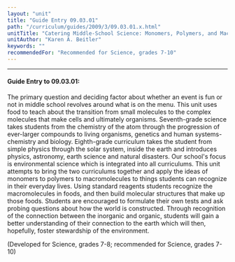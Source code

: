 ```yaml
---
layout: "unit"
title: "Guide Entry 09.03.01"
path: "/curriculum/guides/2009/3/09.03.01.x.html"
unitTitle: "Catering Middle-School Science: Monomers, Polymers, and Macromolecules"
unitAuthor: "Karen A. Beitler"
keywords: ""
recommendedFor: "Recommended for Science, grades 7-10"
---
```

<body>
<hr/>
<h4>
Guide Entry to 09.03.01:
</h4>
The primary question and deciding factor about whether an event is fun or not in middle school revolves around what is on the menu.  This unit uses food to teach about the transition from small molecules to the complex molecules that make cells and ultimately organisms. Seventh-grade science takes students from the chemistry of the atom through the progression of ever-larger compounds to living organisms, genetics and human systems-chemistry and biology.  Eighth-grade curriculum takes the student from simple physics through the solar system, inside the earth and introduces physics, astronomy, earth science and natural disasters.  Our school's focus is environmental science which is integrated into all curriculums. This unit attempts to bring the two curriculums together and apply the ideas of monomers to polymers to macromolecules to things students can recognize in their everyday lives.  Using standard reagents students recognize the macromolecules in foods, and then build molecular structures that make up those foods.  Students are encouraged to formulate their own tests and ask probing questions about how the world is constructed.  Through recognition of the connection between the inorganic and organic, students will gain a better understanding of their connection to the earth which will then, hopefully, foster stewardship of the environment.
<p>
(Developed for Science, grades 7-8; recommended for Science, grades 7-10)
</p>
</body>
